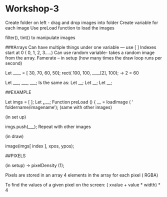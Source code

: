 # Workshop-3

Create folder on left - drag and drop images into folder
Create variable for each image
Use preLoad function to load the images 

filter(), tint() to manipulate images 

###Arrays
Can have multiple things under one variable — use [ ] 
Indexes start at 0 ( 0, 1, 2, 3…..)
Can use random variable- takes a random image from the array.
Famerate – in setup
(how many times the draw loop runs per second)



Let ____ = [ 30, 70, 60, 50];
rect( 100, 100, ____[2], 100);
→ 2 = 60

Let ___, ___, ___;
Is the same as:
Let __;
Let __;
Let __;

##EXAMPLE

Let imgs = [ ];
Let __,__,__;
Function preLoad () {
	__ = loadImage ( ‘ foldername/imagename’);
	(same with other images)

(in set up)

imgs.push(___);
Repeat with other images

(in draw)

image(imgs[ index ], xpos, ypos);


##PIXELS

(in setup) → pixelDensity (1);

Pixels are stored in an array
4 elements in the array for each pixel ( RGBA)

To find the values of a given pixel on the screen:
( xvalue + value * width) * 4




